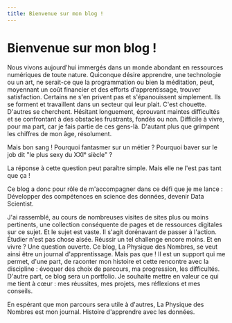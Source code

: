 ```yaml
---
title: Bienvenue sur mon blog !
---
```


# Bienvenue sur mon blog !

Nous vivons aujourd'hui immergés dans un monde abondant en ressources numériques de toute nature.
Quiconque désire apprendre, une technologie ou un art, ne serait-ce que la programmation ou bien la méditation, peut, moyennant un coût financier et des efforts d'apprentissage, trouver satisfaction.
Certains ne s'en privent pas et s'épanouissent simplement. Ils se forment et travaillent dans un secteur qui leur plait. C'est chouette. 
D'autres se cherchent. Hésitant longuement, éprouvant maintes difficultés et se confrontant à des obstacles frustrants, fondés ou non. Difficile à vivre, pour ma part, car je fais partie de ces gens-là. D'autant plus que grimpent les chiffres de mon âge, résolument.

Mais bon sang ! Pourquoi fantasmer sur un métier ? Pourquoi baver sur le job dit "le plus sexy du XXIᵉ siècle" ?

La réponse à cette question peut paraître simple. Mais elle ne l'est pas tant que ça !

Ce blog a donc pour rôle de m'accompagner dans ce défi que je me lance : Développer des compétences en science des données, devenir Data Scientist.

J'ai rassemblé, au cours de nombreuses visites de sites plus ou moins pertinents, une collection conséquente de pages et de ressources digitales sur ce sujet. Et le sujet est vaste.
Il s'agit dorénavant de passer à l'action. Étudier n'est pas chose aisée. Réussir un tel challenge encore moins. Et en vivre ? Une question ouverte.
Ce blog, La Physique des Nombres, se veut ainsi être un journal d'apprentissage. Mais pas que !
Il est un support qui me permet, d'une part, de raconter mon histoire et cette rencontre avec la discipline : évoquer des choix de parcours, ma progression, les difficultés. D'autre part, ce blog sera un portfolio. Je souhaite mettre en valeur ce qui me tient à cœur :  mes réussites, mes projets, mes réflexions et mes conseils. 

En espérant que mon parcours sera utile à d'autres, La Physique des Nombres est mon journal. Histoire d'apprendre avec les données.
